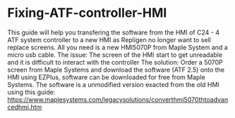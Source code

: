 # Fixing-ATF-controller-HMI
This guide will help you transfering the software from the HMI of C24 - 4 ATF system controller to a new HMI as Repligen no longer want to sell replace screens. All you need is a new HMI5070P from Maple System and a micro usb cable. 
The issue: The screen of the HMI start to get unreadable and it is difficult to interact with the controller
The solution: Order a 5070P screen from Maple Systems and download the software (ATF 2.5) onto the HMI using EZPlus, software can be downloaded for free from Maple Systems. The software is a unmodified version exacted from the old HMI using this guide: https://www.maplesystems.com/legacysolutions/converthmi5070thtoadvancedhmi.htm
